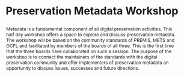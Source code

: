 ---
abstract: 'Metadata is a fundamental component of all digital preservation activities.
  This half day workshop offers a space to explore and discuss preservation metadata.

  The workshop will be based on the community standards of PREMIS, METS and OCFL and
  facilitated by members of the boards of all three. This is the first time that the
  three boards have collaborated on such a session.

  The purpose of the workshop is to connect the maintainers of the standards with
  the digital preservation community and offer implementers of preservation metadata
  an opportunity to discuss issues, successes and future directions.'
creators:
- Nef, Andreas
- Romkey, Sarah
- Jefferies, Neil
- Bredenberg, Karin
date: null
document_url: https://services.phaidra.univie.ac.at/api/object/o:1079752/download
grand_parent: iPRES
institutions: []
keywords: []
landing_page_url: https://phaidra.univie.ac.at/o:1079752
language: eng
layout: publication
license: CC BY 4.0 International
notes_url: null
parent: iPRES 2019
presentation_url: null
publication_type: paper
size: 134939
source_name: iPRES
title: 'Preservation Metadata Workshop '
year: 2019
---